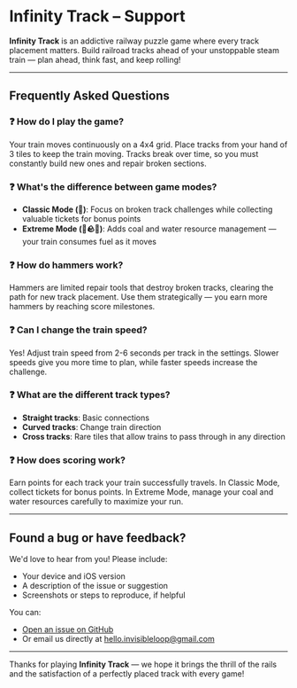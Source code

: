 # Infinity Track – Support

**Infinity Track** is an addictive railway puzzle game where every track placement matters. Build railroad
tracks ahead of your unstoppable steam train — plan ahead, think fast, and keep rolling!

---

## Frequently Asked Questions

### ❓ How do I play the game?
Your train moves continuously on a 4x4 grid. Place tracks from your hand of 3 tiles to keep the train moving.
Tracks break over time, so you must constantly build new ones and repair broken sections.

### ❓ What's the difference between game modes?
- **Classic Mode (🔨)**: Focus on broken track challenges while collecting valuable tickets for bonus points
- **Extreme Mode (🔨🪨💧)**: Adds coal and water resource management — your train consumes fuel as it moves

### ❓ How do hammers work?
Hammers are limited repair tools that destroy broken tracks, clearing the path for new track placement. Use
them strategically — you earn more hammers by reaching score milestones.

### ❓ Can I change the train speed?
Yes! Adjust train speed from 2-6 seconds per track in the settings. Slower speeds give you more time to plan,
while faster speeds increase the challenge.

### ❓ What are the different track types?
- **Straight tracks**: Basic connections
- **Curved tracks**: Change train direction
- **Cross tracks**: Rare tiles that allow trains to pass through in any direction

### ❓ How does scoring work?
Earn points for each track your train successfully travels. In Classic Mode, collect tickets for bonus points.
In Extreme Mode, manage your coal and water resources carefully to maximize your run.

---

## Found a bug or have feedback?

We'd love to hear from you! Please include:

- Your device and iOS version
- A description of the issue or suggestion
- Screenshots or steps to reproduce, if helpful

You can:
- [Open an issue on GitHub](https://github.com/invisibleloop/app-support/issues)
- Or email us directly at [hello.invisibleloop@gmail.com](mailto:hello.invisibleloop@gmail.com)

---

Thanks for playing **Infinity Track** — we hope it brings the thrill of the rails and the satisfaction of a
perfectly placed track with every game!
